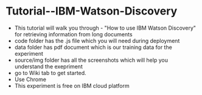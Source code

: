 # Tutorial--IBM-Watson-Discovery
* This tutorial will walk you through - "How to use IBM Watson Discovery" for retrieving information from long documents
* code folder has the .js file which you will need during deployment
* data folder has pdf document which is our training data for the experiment
* source/img folder has all the screenshots which will help you understand the exepriment
* go to Wiki  tab to get started.
* Use Chrome
* This experiment is free on IBM cloud platform
